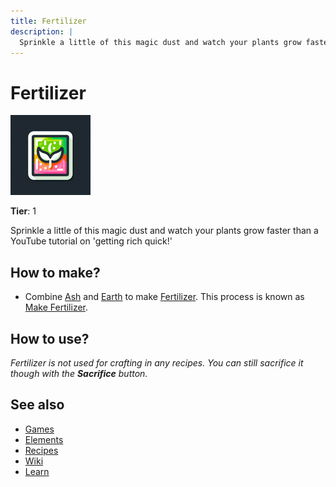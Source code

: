 ```yaml
---
title: Fertilizer
description: |
  Sprinkle a little of this magic dust and watch your plants grow faster than a YouTube tutorial on 'getting rich quick!'
---
```

# Fertilizer

![](../images/item.fertilizer.png)

**Tier**: 1

Sprinkle a little of this magic dust and watch your plants grow faster than a YouTube tutorial on 'getting rich quick!'

## How to make?

* Combine [Ash](/wiki/elements/ash) and [Earth](/wiki/elements/earth) to make [Fertilizer](/wiki/elements/fertilizer). This process is known as [Make Fertilizer](/wiki/recipes/make-fertilizer).

## How to use?

_Fertilizer is not used for crafting in any recipes. You can still sacrifice it though with the **Sacrifice** button._

## See also

* [Games](/wiki/games)
* [Elements](/wiki/elements)
* [Recipes](/wiki/recipes)
* [Wiki](/wiki/index)
* [Learn](/learn/index)